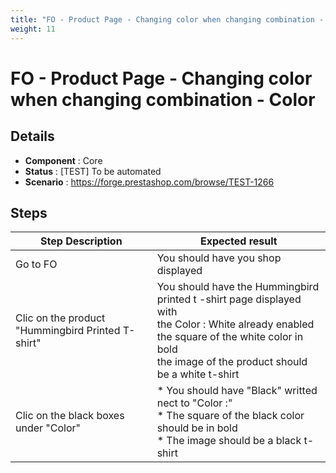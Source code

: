 ```yaml
---
title: "FO - Product Page - Changing color when changing combination - Color"
weight: 11
---
```


# FO - Product Page - Changing color when changing combination - Color
## Details
* **Component** : Core
* **Status** : [TEST] To be automated
* **Scenario** : https://forge.prestashop.com/browse/TEST-1266

## Steps
| Step Description | Expected result |
| ----- | ----- |
| Go to FO | You should have you shop displayed |
| Clic on the product "Hummingbird Printed T-shirt" | You should have the Hummingbird printed t -shirt page displayed with <br>the Color : White already enabled <br>the square of the white color in bold<br>the image of the product should be a white t-shirt |
| Clic on the black boxes under "Color" | * You should have "Black" writted nect to "Color :" <br> * The square of the black color should be in bold <br> * The image should be a black t-shirt |
